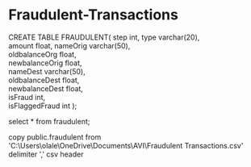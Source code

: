 # Fraudulent-Transactions
CREATE TABLE FRAUDULENT(
step int,
type varchar(20),	
amount float,
nameOrig varchar(50),	
oldbalanceOrg float,	
newbalanceOrig float,	
nameDest varchar(50),	
oldbalanceDest float,	
newbalanceDest float,	
isFraud int,	
isFlaggedFraud int
);

select * from fraudulent;

copy public.fraudulent
from 'C:\Users\olale\OneDrive\Documents\AVI\Fraudulent Transactions.csv'
delimiter ',' csv header
